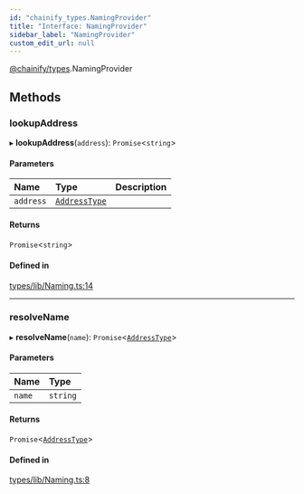 ```yaml
---
id: "chainify_types.NamingProvider"
title: "Interface: NamingProvider"
sidebar_label: "NamingProvider"
custom_edit_url: null
---
```


[@chainify/types](../modules/chainify_types.md).NamingProvider

## Methods

### lookupAddress

▸ **lookupAddress**(`address`): `Promise`<`string`\>

#### Parameters

| Name | Type | Description |
| :------ | :------ | :------ |
| `address` | [`AddressType`](../modules/chainify_types.md#addresstype) |  |

#### Returns

`Promise`<`string`\>

#### Defined in

[types/lib/Naming.ts:14](https://github.com/liquality/chainify/blob/540cfa69/packages/types/lib/Naming.ts#L14)

___

### resolveName

▸ **resolveName**(`name`): `Promise`<[`AddressType`](../modules/chainify_types.md#addresstype)\>

#### Parameters

| Name | Type |
| :------ | :------ |
| `name` | `string` |

#### Returns

`Promise`<[`AddressType`](../modules/chainify_types.md#addresstype)\>

#### Defined in

[types/lib/Naming.ts:8](https://github.com/liquality/chainify/blob/540cfa69/packages/types/lib/Naming.ts#L8)
